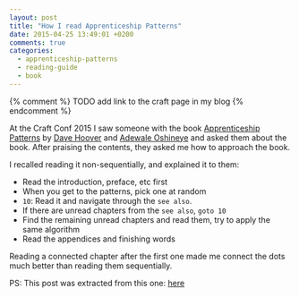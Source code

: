 ```yaml
---
layout: post
title: "How I read Apprenticeship Patterns"
date: 2015-04-25 13:49:01 +0200
comments: true
categories: 
  - apprenticeship-patterns
  - reading-guide
  - book
---
```


{% comment %}
TODO add link to the craft page in my blog
{% endcomment %}

At the Craft Conf 2015 I saw someone with the book [Apprenticeship Patterns][apprenticeship-patterns-book] by [Dave Hoover][davehoover] and [Adewale Oshineye][ade_oshineye] and asked them about the book. After praising the contents, they asked me how to approach the book.

I recalled reading it non-sequentially, and explained it to them:

  * Read the introduction, preface, etc first
  * When you get to the patterns, pick one at random
  * ``10``: Read it and navigate through the ``see also``. 
  * If there are unread chapters from the ``see also``, ``goto 10``
  * Find the remaining unread chapters and read them, try to apply the same algorithm
  * Read the appendices and finishing words


Reading a connected chapter after the first one made me connect the dots much better than reading them sequentially.

PS: This post was extracted from this one: [here](../../../../2015/02/02/your-first-language/)

[apprenticeship-patterns-book]: http://www.amazon.com/Apprenticeship-Patterns-Guidance-Aspiring-Craftsman/dp/0596518382
[davehoover]: http://twitter.com/@davehoover
[ade_oshineye]: http://twitter.com/@ade_oshineye